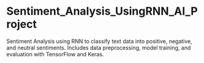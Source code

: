 # Sentiment_Analysis_UsingRNN_AI_Project
Sentiment Analysis using RNN to classify text data into positive, negative, and neutral sentiments. Includes data preprocessing, model training, and evaluation with TensorFlow and Keras.
